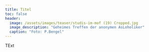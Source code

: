 ```yaml
---
title: Titel
toc: false
header:
  image: /assets/images/teaser/studis-im-mof (19) Cropped.jpg
  image_description: "Geheimes Treffen der anonymen AsLoholiker"
  caption: "Foto: P.Bengel"
---
```


TExt





